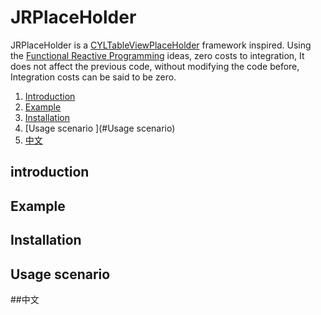 # JRPlaceHolder
JRPlaceHolder is a [CYLTableViewPlaceHolder](https://github.com/ChenYilong/CYLTableViewPlaceHolder) framework inspired. Using the [Functional Reactive Programming](https://en.wikipedia.org/wiki/Functional_reactive_programming) ideas, zero costs to integration, It does not affect the previous code, without modifying the code before, Integration costs can be said to be zero.

 1. [Introduction](#introduction)
 1. [Example](#Example)
 1. [Installation](#Installation)
 1. [Usage scenario ](#Usage scenario)
 1. [中文](#中文)

 ## introduction
 ## Example
 ## Installation
 ## Usage scenario

 ##中文
